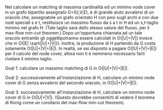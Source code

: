 Nel calcolare un matching di massima cardinalità ed un minimo node cover in un grafo bipartito assegnato G=(U,V;E), è di grande aiuto avvalersi di un oracolo che, assegnatole un grafo orientato H con pesi sugli archi e con due nodi speciali s e t, restituisce un massimo flusso da s a t in H ed un s,t-taglio minimo nel grafo H. (Tale taglio sarà dello stesso valore del flusso, per il max-flow min-cut theorem.)
Dopo un'opportuna chiamata ad un tale oracolo entrambi gli oggettipotranno essere calcolati in O(|U|+|V|) invece che in O(|E| \sqrt{|U|+|V|}).
Inoltre, la produzione di H partendo da G costa solamente O(|U|+|V|+|E|).
In realtà, se sei disposto a pagare O(|U|+|V|+|E|) per il calcolo del node cover, allora non ti è nemmeno necessario farti rivelare il minimo taglio. 

Goal 1: calcolare un massimo matching di G in O(|U|+|V|+|E|).

Goal 2: successivamente all'instanziazione di H, calcolare un minimo node cover di G senza avvalersi del secondo oracolo, in O(|U|+|V|+|E|).

Goal 3: successivamente all'instanziazione di H, calcolare un minimo node cover di G in O(|U|+|V|). (Questo dovrebbe consentirti di vedere il teorema di Konig come un corollario del max-flow min-cut theorem).

